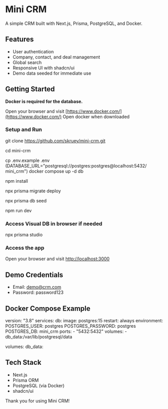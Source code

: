 # Mini CRM

A simple CRM built with Next.js, Prisma, PostgreSQL, and Docker.

## Features

- User authentication
- Company, contact, and deal management
- Global search
- Responsive UI with shadcn/ui
- Demo data seeded for immediate use

## Getting Started

**Docker is required for the database.**

Open your browser and visit [https://www.docker.com/](https://www.docker.com/)
Open docker when downloaded

### Setup and Run

git clone https://github.com/skruey/mini-crm.git

cd mini-crm

cp .env.example .env (DATABASE_URL="postgresql://postgres:postgres@localhost:5432/
mini_crm")
docker compose up -d db

npm install

npx prisma migrate deploy

npx prisma db seed

npm run dev

### Access Visual DB in browser if needed

npx prisma studio

### Access the app

Open your browser and visit [http://localhost:3000](http://localhost:3000)

## Demo Credentials

- Email: demo@crm.com
- Password: password123

## Docker Compose Example

version: "3.8"
services:
db:
image: postgres:15
restart: always
environment:
POSTGRES_USER: postgres
POSTGRES_PASSWORD: postgres
POSTGRES_DB: mini_crm
ports: - "5432:5432"
volumes: - db_data:/var/lib/postgresql/data

volumes:
db_data:

## Tech Stack

- Next.js
- Prisma ORM
- PostgreSQL (via Docker)
- shadcn/ui

Thank you for using Mini CRM!
